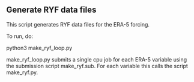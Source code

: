 ## Generate RYF data files

This script generates RYF data files for the ERA-5 forcing.

To run, do:

python3 make_ryf_loop.py

make_ryf_loop.py submits a single cpu job for each ERA-5 variable
using the submission script make_ryf.sub. For each variable this calls
the script make_ryf.py.
